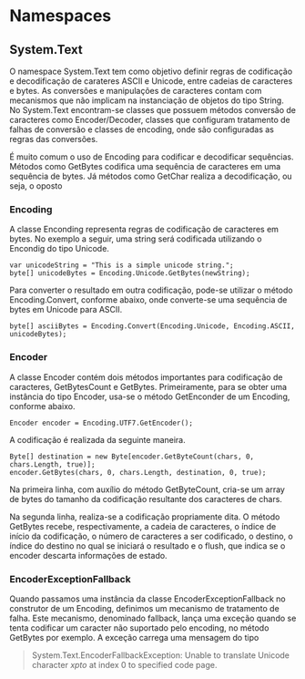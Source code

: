 # Namespaces
## System.Text
O namespace System.Text tem como objetivo definir regras de codificação e decodificação de carateres ASCII e Unicode, entre cadeias de caracteres e bytes. As conversões e manipulações de caracteres contam com mecanismos que não implicam na instanciação de objetos do tipo String. 
No System.Text encontram-se classes que possuem métodos conversão de caracteres como Encoder/Decoder, classes que configuram tratamento de falhas de conversão e classes de encoding, onde são configuradas as regras das conversões.

É muito comum o uso de Encoding para codificar e decodificar sequências. Métodos como GetBytes codifica uma sequência de caracteres em uma sequência de bytes. Já métodos como GetChar realiza a decodificação, ou seja, o oposto
### Encoding
A classe Enconding representa regras de codificação de caracteres em bytes. No exemplo a seguir, uma string será codificada utilizando o Encondig do tipo Unicode. 

    var unicodeString = "This is a simple unicode string.";
    byte[] unicodeBytes = Encoding.Unicode.GetBytes(newString);

Para converter o resultado em outra codificação, pode-se utilizar o método Encoding.Convert, conforme abaixo, onde converte-se uma sequência de bytes em Unicode para ASCII.

    byte[] asciiBytes = Encoding.Convert(Encoding.Unicode, Encoding.ASCII, unicodeBytes);

### Encoder

A classe Encoder contém dois métodos importantes para codificação de caracteres, GetBytesCount e GetBytes. 
Primeiramente, para se obter uma instância do tipo Encoder, usa-se o método GetEnconder de um Encoding, conforme abaixo.

    Encoder encoder = Encoding.UTF7.GetEncoder();
A codificação é realizada da seguinte maneira.

    Byte[] destination = new Byte[encoder.GetByteCount(chars, 0, chars.Length, true)]; 
    encoder.GetBytes(chars, 0, chars.Length, destination, 0, true);
Na primeira linha, com auxílio do método GetByteCount, cria-se um array de bytes do tamanho da codificação resultante dos caracteres de chars.

 Na segunda linha, realiza-se a codificação propriamente dita. O método GetBytes recebe, respectivamente, a cadeia de caracteres, o índice de início da codificação, o número de caracteres a ser codificado, o destino, o índice do destino no qual se iniciará o resultado e o flush, que indica se o encoder descarta informações de estado.

 ### EncoderExceptionFallback

Quando passamos uma instância da classe EncoderExceptionFallback no construtor de um Encoding, definimos um mecanismo de tratamento de falha. Este mecanismo, denominado fallback, lança uma exceção quando se tenta codificar um caracter não suportado pelo encoding, no método GetBytes por exemplo.
A exceção carrega uma mensagem do tipo 

> System.Text.EncoderFallbackException: Unable to translate Unicode character *xpto* at index 0 to specified code page.
